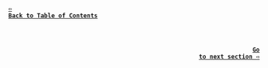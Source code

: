 #### <a href = "https://github.com/CristianDavideConte/universalSmoothScroll#table-of-contents"><code>&#8678; Back to Table of Contents</code></a>
<br/>



#### <p align="right"><a href = "./FAQ.md"><code>Go to next section &#8680;</code></a></p>